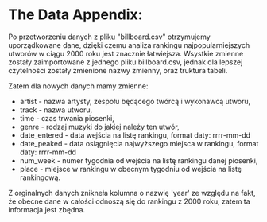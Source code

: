 # The Data Appendix:

Po przetworzeniu danych z pliku "billboard.csv" otrzymujemy uporządkowane dane, dzięki czemu analiza rankingu najpopularniejszych utworów w ciągu 2000 roku jest znacznie łatwiejsza. Wsystkie zmienne zostały zaimportowane z jednego pliku billboard.csv, jednak dla lepszej czytelności zostały zmienione nazwy zmienny, oraz truktura tabeli.

Zatem dla nowych danych mamy zmienne:

- artist - nazwa artysty, zespołu będącego twórcą i wykonawcą utworu,
- track - nazwa utworu,
- time - czas trwania piosenki,
- genre - rodzaj muzyki do jakiej należy ten utwór,
- date_entered - data wejścia na listę rankingu, format daty: rrrr-mm-dd
- date_peaked - data osiągnięcia najwyższego miejsca w rankingu, format daty: rrrr-mm-dd
- num_week - numer tygodnia od wejścia na listę rankingu danej piosenki,
- place - miejsce w rankingu w obecnym tygodniu od wejścia na listę rankingową.

Z orginalnych danych znikneła kolumna o nazwię 'year' ze względu na fakt, że obecne dane w całości odnoszą się do rankingu z 2000 roku, zatem ta informacja jest zbędna.